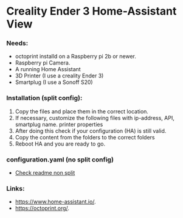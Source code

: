 # Creality Ender 3 Home-Assistant View

### Needs:
* octoprint installd on a Raspberry pi 2b or newer.
* Raspberry pi Camera.
* A running Home Assistant
* 3D Printer (I use a creality Ender 3)
* Smartplug (I use a Sonoff S20)

### Installation (split config): 
  
1.  Copy the files and place them in the correct location.
2.  If necessary, customize the following files with ip-address, API, smartplug name. printer properties
3.  After doing this check if your configuration (HA) is still valid. 
4.  Copy the content from the folders to the correct folders
5.  Reboot HA and you are ready to go.

### configuration.yaml (no split config)
* [Check readme non split](https://github.com/RubenDijk/ender3-home-assistant/blob/master/redme_non_split.md/)

### Links:
* https://www.home-assistant.io/.
* https://octoprint.org/.
